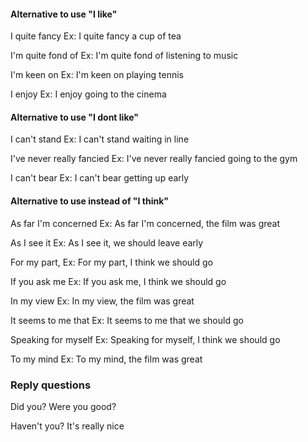 #### Alternative to use "I like"

I quite fancy Ex: I quite fancy a cup of tea

I'm quite fond of Ex: I'm quite fond of listening to music

I'm keen on Ex: I'm keen on playing tennis

I enjoy Ex: I enjoy going to the cinema

#### Alternative to use "I dont  like"

I can't stand Ex: I can't stand waiting in line

I've never really fancied Ex: I've never really fancied going to the gym

I can't bear Ex: I can't bear getting up early


#### Alternative to use instead of "I think"

As far I'm concerned Ex: As far I'm concerned, the film was great

As I see it Ex: As I see it, we should leave early

For my part, Ex: For my part, I think we should go

If you ask me Ex: If you ask me, I think we should go

In my view Ex: In my view, the film was great

It seems to me that Ex: It seems to me that we should go

Speaking for myself Ex: Speaking for myself, I think we should go

To my mind Ex: To my mind, the film was great


### Reply questions

Did you? Were you good?

Haven't you? It's really nice



